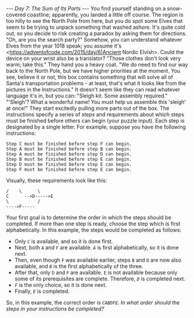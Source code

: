 *--- Day 7: The Sum of Its Parts ---*
You find yourself standing on a snow-covered coastline; apparently, you landed a little off course.  The region is too hilly to see the North Pole from here, but you do spot some Elves that seem to be trying to unpack something that washed ashore. It's quite cold out, so you decide to risk creating a paradox by asking them for directions.
"Oh, are you the search party?" Somehow, you can understand whatever Elves from the year 1018 speak; you assume it's <https://adventofcode.com/2015/day/6|Ancient Nordic Elvish>. Could the device on your wrist also be a translator? "Those clothes don't look very warm; take this." They hand you a heavy coat.
"We do need to find our way back to the North Pole, but we have higher priorities at the moment. You see, believe it or not, this box contains something that will solve all of Santa's transportation problems - at least, that's what it looks like from the pictures in the instructions."  It doesn't seem like they can read whatever language it's in, but you can: "Sleigh kit. Some assembly required."
"'Sleigh'? What a wonderful name! You must help us assemble this 'sleigh' at once!" They start excitedly pulling more parts out of the box.
The instructions specify a series of _steps_ and requirements about which steps must be finished before others can begin (your puzzle input). Each step is designated by a single letter. For example, suppose you have the following instructions:
```Step C must be finished before step A can begin.
Step C must be finished before step F can begin.
Step A must be finished before step B can begin.
Step A must be finished before step D can begin.
Step B must be finished before step E can begin.
Step D must be finished before step E can begin.
Step F must be finished before step E can begin.
```
Visually, these requirements look like this:
```  -->A--->B--
/    \      \
C      -->D----->E
\           /
---->F-----
```
Your first goal is to determine the order in which the steps should be completed. If more than one step is ready, choose the step which is first alphabetically. In this example, the steps would be completed as follows:

- Only _`C`_ is available, and so it is done first.
- Next, both `A` and `F` are available. _`A`_ is first alphabetically, so it is done next.
- Then, even though `F` was available earlier, steps `B` and `D` are now also available, and _`B`_ is the first alphabetically of the three.
- After that, only `D` and `F` are available. `E` is not available because only some of its prerequisites are complete. Therefore, _`D`_ is completed next.
- _`F`_ is the only choice, so it is done next.
- Finally, _`E`_ is completed.

So, in this example, the correct order is _`CABDFE`_.
_In what order should the steps in your instructions be completed?_

